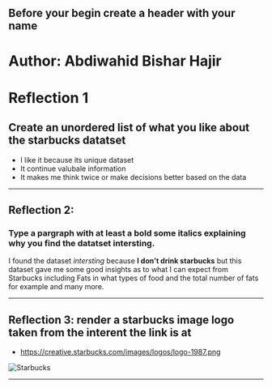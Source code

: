 
## Before your begin create a header with your name

# Author: Abdiwahid Bishar Hajir





# Reflection 1


## Create an unordered list of what you like about the starbucks datatset

* I like it because its unique dataset
* It continue valubale information
* It makes me think twice or make decisions better based on the data







----------------------------------------------------------


## Reflection 2:
### Type a pargraph with at least a bold some italics explaining why you find the datatset intersting.


I found the dataset _intersting_ because **I don't drink starbucks** but this dataset gave me some good insights as to what I can expect from
Starbucks including Fats in what types of food and the total number of fats for example and many more.







----------------------------------------------







## Reflection 3: render a starbucks image logo taken from the interent the link is at
* https://creative.starbucks.com/images/logos/logo-1987.png


![Starbucks](https://creative.starbucks.com/images/logos/logo-1987.png)








---------------------------------------------------------------------
